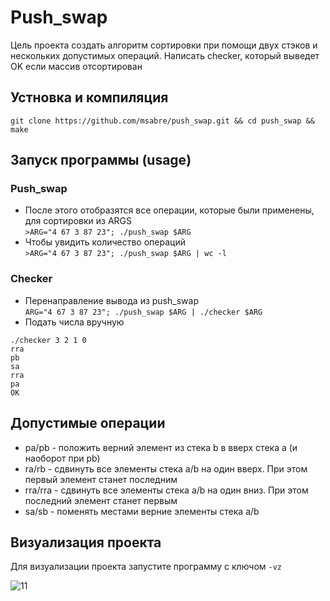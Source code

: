 # Push_swap
Цель проекта создать алгоритм сортировки при помощи двух стэков и нескольких допустимых операций. Написать checker, который выведет OK если массив отсортирован

## Устновка и компиляция
```git clone https://github.com/msabre/push_swap.git && cd push_swap && make```

## Запуск программы (usage)
### Push_swap
- После этого отобразятся все операции, которые были применены, для сортировки  из ARGS <br>
```>ARG="4 67 3 87 23"; ./push_swap $ARG```
- Чтобы увидить количество операций<br>
```>ARG="4 67 3 87 23"; ./push_swap $ARG | wc -l```<br>
### Checker
- Перенаправление вывода из push_swap<br>
```ARG="4 67 3 87 23"; ./push_swap $ARG | ./checker $ARG```
- Подать числа вручную<br>
```
./checker 3 2 1 0
rra
pb
sa
rra
pa
OK
```


## Допустимые операции
- pa/pb - положить верний элемент из стека b в вверх стека a (и наоборот при pb) <br>
- ra/rb - сдвинуть все элементы стека a/b на один вверх. При этом первый элемент станет последним <br>
- rra/rra - сдвинуть все элементы стека a/b на один вниз. При этом последний элемент станет первым <br>
- sa/sb - поменять местами верние элементы стека a/b <br>

## Визуализация проекта

Для визуализации проекта запустите программу с ключом ```-vz```

![11](https://user-images.githubusercontent.com/54527665/86259615-e5b43c80-bbc4-11ea-979d-823b2e4f5dde.gif)
